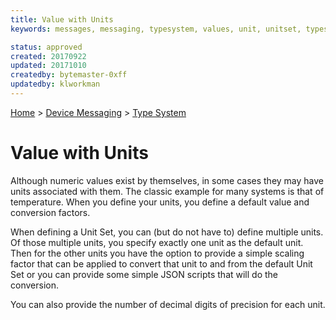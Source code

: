 ```yaml
---
title: Value with Units
keywords: messages, messaging, typesystem, values, unit, unitset, types, datatypes

status: approved
created: 20170922
updated: 20171010
createdby: bytemaster-0xff
updatedby: klworkman
---
```

[Home](../../Index.md) > [Device Messaging](../Index.md) > [Type System](Index.md)

# Value with Units

Although numeric values exist by themselves, in some cases they may have units associated with them.  The classic example for many systems is that of temperature.  When you define
your units, you define a default value and conversion factors.

When defining a Unit Set, you can (but do not have to) define multiple units.  Of those multiple units, you specify exactly one unit as the default unit. Then for the other units
you have the option to provide a simple scaling factor that can be applied to convert that unit to and from the default Unit Set or you can provide some simple JSON scripts that 
will do the conversion.

You can also provide the number of decimal digits of precision for each unit.
